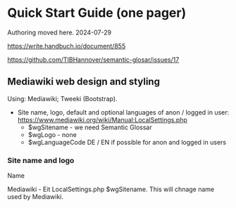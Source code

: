 # Quick Start Guide (one pager)

Authoring moved here. 2024-07-29

https://write.handbuch.io/document/855

https://github.com/TIBHannover/semantic-glosar/issues/17

## Mediawiki web design and styling 

Using: Mediawiki; Tweeki (Bootstrap).

  - Site name, logo, default and optional languages of anon / logged in user: https://www.mediawiki.org/wiki/Manual:LocalSettings.php
    - $wgSitename - we need Semantic Glossar
    - $wgLogo - none
    - $wgLanguageCode DE / EN if possible for anon and logged in users

### Site name and logo

Name

Mediawiki - Eit LocalSettings.php $wgSitename. This will chnage name used by Mediawiki.







